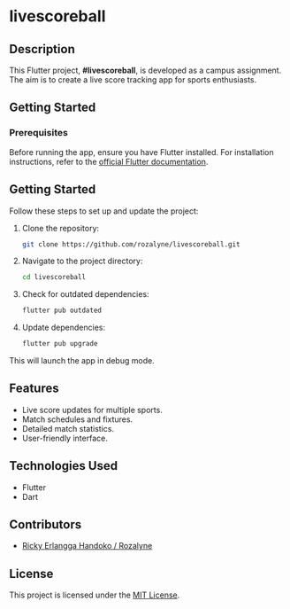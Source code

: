 # livescoreball

## Description

This Flutter project, **#livescoreball**, is developed as a campus assignment.
The aim is to create a live score tracking app for sports enthusiasts.

## Getting Started

### Prerequisites

Before running the app, ensure you have Flutter installed. For installation instructions,
refer to the [official Flutter documentation](https://flutter.dev/docs/get-started/install).

## Getting Started

Follow these steps to set up and update the project:

1. Clone the repository:
    ```sh
    git clone https://github.com/rozalyne/livescoreball.git
    ```

2. Navigate to the project directory:
    ```sh
    cd livescoreball
    ```

3. Check for outdated dependencies:
    ```sh
    flutter pub outdated
    ```


4. Update dependencies:
    ```sh
    flutter pub upgrade
    ```

This will launch the app in debug mode.

## Features

- Live score updates for multiple sports.
- Match schedules and fixtures.
- Detailed match statistics.
- User-friendly interface.

## Technologies Used

- Flutter
- Dart

## Contributors

- [Ricky Erlangga Handoko / Rozalyne](https://github.com/rozalyne/)

## License

This project is licensed under the [MIT License](LICENSE).
